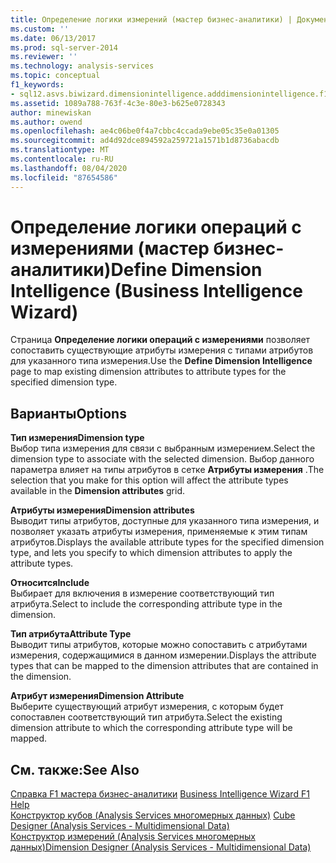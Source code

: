 ```yaml
---
title: Определение логики измерений (мастер бизнес-аналитики) | Документация Майкрософт
ms.custom: ''
ms.date: 06/13/2017
ms.prod: sql-server-2014
ms.reviewer: ''
ms.technology: analysis-services
ms.topic: conceptual
f1_keywords:
- sql12.asvs.biwizard.dimensionintelligence.adddimensionintelligence.f1
ms.assetid: 1089a788-763f-4c3e-80e3-b625e0728343
author: minewiskan
ms.author: owend
ms.openlocfilehash: ae4c06be0f4a7cbbc4ccada9ebe05c35e0a01305
ms.sourcegitcommit: ad4d92dce894592a259721a1571b1d8736abacdb
ms.translationtype: MT
ms.contentlocale: ru-RU
ms.lasthandoff: 08/04/2020
ms.locfileid: "87654586"
---
```

# <a name="define-dimension-intelligence-business-intelligence-wizard"></a><span data-ttu-id="ea721-102">Определение логики операций с измерениями (мастер бизнес-аналитики)</span><span class="sxs-lookup"><span data-stu-id="ea721-102">Define Dimension Intelligence (Business Intelligence Wizard)</span></span>
  <span data-ttu-id="ea721-103">Страница **Определение логики операций с измерениями** позволяет сопоставить существующие атрибуты измерения с типами атрибутов для указанного типа измерения.</span><span class="sxs-lookup"><span data-stu-id="ea721-103">Use the **Define Dimension Intelligence** page to map existing dimension attributes to attribute types for the specified dimension type.</span></span>  
  
## <a name="options"></a><span data-ttu-id="ea721-104">Варианты</span><span class="sxs-lookup"><span data-stu-id="ea721-104">Options</span></span>  
 <span data-ttu-id="ea721-105">**Тип измерения**</span><span class="sxs-lookup"><span data-stu-id="ea721-105">**Dimension type**</span></span>  
 <span data-ttu-id="ea721-106">Выбор типа измерения для связи с выбранным измерением.</span><span class="sxs-lookup"><span data-stu-id="ea721-106">Select the dimension type to associate with the selected dimension.</span></span> <span data-ttu-id="ea721-107">Выбор данного параметра влияет на типы атрибутов в сетке **Атрибуты измерения** .</span><span class="sxs-lookup"><span data-stu-id="ea721-107">The selection that you make for this option will affect the attribute types available in the **Dimension attributes** grid.</span></span>  
  
 <span data-ttu-id="ea721-108">**Атрибуты измерения**</span><span class="sxs-lookup"><span data-stu-id="ea721-108">**Dimension attributes**</span></span>  
 <span data-ttu-id="ea721-109">Выводит типы атрибутов, доступные для указанного типа измерения, и позволяет указать атрибуты измерения, применяемые к этим типам атрибутов.</span><span class="sxs-lookup"><span data-stu-id="ea721-109">Displays the available attribute types for the specified dimension type, and lets you specify to which dimension attributes to apply the attribute types.</span></span>  
  
 <span data-ttu-id="ea721-110">**Относится**</span><span class="sxs-lookup"><span data-stu-id="ea721-110">**Include**</span></span>  
 <span data-ttu-id="ea721-111">Выбирает для включения в измерение соответствующий тип атрибута.</span><span class="sxs-lookup"><span data-stu-id="ea721-111">Select to include the corresponding attribute type in the dimension.</span></span>  
  
 <span data-ttu-id="ea721-112">**Тип атрибута**</span><span class="sxs-lookup"><span data-stu-id="ea721-112">**Attribute Type**</span></span>  
 <span data-ttu-id="ea721-113">Выводит типы атрибутов, которые можно сопоставить с атрибутами измерения, содержащимися в данном измерении.</span><span class="sxs-lookup"><span data-stu-id="ea721-113">Displays the attribute types that can be mapped to the dimension attributes that are contained in the dimension.</span></span>  
  
 <span data-ttu-id="ea721-114">**Атрибут измерения**</span><span class="sxs-lookup"><span data-stu-id="ea721-114">**Dimension Attribute**</span></span>  
 <span data-ttu-id="ea721-115">Выберите существующий атрибут измерения, с которым будет сопоставлен соответствующий тип атрибута.</span><span class="sxs-lookup"><span data-stu-id="ea721-115">Select the existing dimension attribute to which the corresponding attribute type will be mapped.</span></span>  
  
## <a name="see-also"></a><span data-ttu-id="ea721-116">См. также:</span><span class="sxs-lookup"><span data-stu-id="ea721-116">See Also</span></span>  
 <span data-ttu-id="ea721-117">[Справка F1 мастера бизнес-аналитики](business-intelligence-wizard-f1-help.md) </span><span class="sxs-lookup"><span data-stu-id="ea721-117">[Business Intelligence Wizard F1 Help](business-intelligence-wizard-f1-help.md) </span></span>  
 <span data-ttu-id="ea721-118">[Конструктор кубов &#40;Analysis Services многомерных данных&#41;](cube-designer-analysis-services-multidimensional-data.md) </span><span class="sxs-lookup"><span data-stu-id="ea721-118">[Cube Designer &#40;Analysis Services - Multidimensional Data&#41;](cube-designer-analysis-services-multidimensional-data.md) </span></span>  
 [<span data-ttu-id="ea721-119">Конструктор измерений &#40;Analysis Services многомерных данных&#41;</span><span class="sxs-lookup"><span data-stu-id="ea721-119">Dimension Designer &#40;Analysis Services - Multidimensional Data&#41;</span></span>](dimension-designer-analysis-services-multidimensional-data.md)  
  
  
